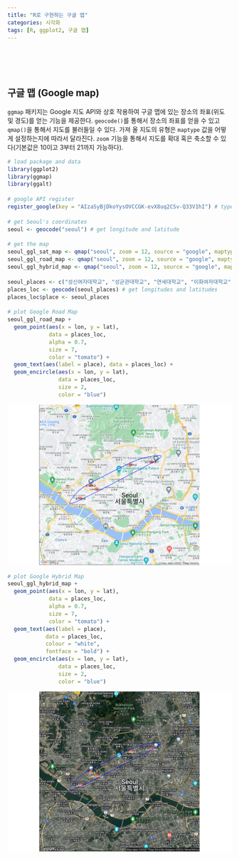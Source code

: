 ```yaml
---
title: "R로 구현하는 구글 맵"
categories: 시각화
tags: [R, ggplot2, 구글 맵]
---
```


<div style="margin-bottom:100px;"></div>

## 구글 맵 (Google map)

`ggmap` 패키지는 Google 지도 API와 상호 작용하여 구글 맵에 있는 장소의 좌표(위도 및 경도)를 얻는 기능을 제공한다. `geocode()`를 통해서 장소의 좌표를 얻을 수 있고 `qmap()`을 통해서 지도를 불러들일 수 있다. 가져 올 지도의 유형은 `maptype` 값을 어떻게 설정하는지에 따라서 달라진다. `zoom` 기능을 통해서 지도를 확대 혹은 축소할 수 있다(기본값은 10이고 3부터 21까지 가능하다).

```r
# load package and data
library(ggplot2) 
library(ggmap) 
library(ggalt) 

# google API register
register_google(key = "AIzaSyBjDkoYysOVCCGK-evX8uq2CSv-Q33V1hI") # type your api key

# get Seoul's coordinates 
seoul <- geocode("seoul") # get longitude and latitude 

# get the map
seoul_ggl_sat_map <- qmap("seoul", zoom = 12, source = "google", maptype = "satellite") # Google Satellite Map
seoul_ggl_road_map <- qmap("seoul", zoom = 12, source = "google", maptype = "roadmap") # Google Road Map
seoul_ggl_hybrid_map <- qmap("seoul", zoom = 12, source = "google", maptype = "hybrid") # Google Hybrid Map

seoul_places <- c("성신여자대학교", "성균관대학교", "연세대학교", "이화여자대학교", "홍익대학교") 
places_loc <- geocode(seoul_places) # get longitudes and latitudes 
places_loc$place <- seoul_places

# plot Google Road Map
seoul_ggl_road_map + 
  geom_point(aes(x = lon, y = lat), 
             data = places_loc, 
             alpha = 0.7, 
             size = 7, 
             color = "tomato") + 
  geom_text(aes(label = place), data = places_loc) + 
  geom_encircle(aes(x = lon, y = lat), 
                data = places_loc, 
                size = 2, 
                color = "blue")
```

![](/public/img/2022-06-22-visualization-summary/spatial1-1.png)

```r
# plot Google Hybrid Map
seoul_ggl_hybrid_map + 
  geom_point(aes(x = lon, y = lat), 
             data = places_loc, 
             alpha = 0.7, 
             size = 7, 
             color = "tomato") + 
  geom_text(aes(label = place), 
            data = places_loc, 
            colour = "white", 
            fontface = "bold") + 
  geom_encircle(aes(x = lon, y = lat), 
                data = places_loc, 
                size = 2, 
                color = "blue")
```

![](/public/img/2022-06-22-visualization-summary/spatial2-1.png)